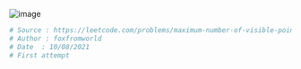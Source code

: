 ![image]()

```python
# Source : https://leetcode.com/problems/maximum-number-of-visible-points/
# Author : foxfromworld
# Date  : 10/08/2021
# First attempt


```
